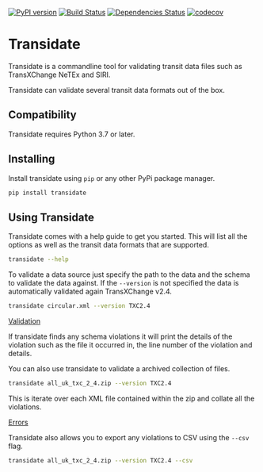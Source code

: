 [![PyPI version](https://badge.fury.io/py/transidate.svg)](https://badge.fury.io/py/transidate)
[![Build Status](https://github.com/ciaranmccormick/transidate/workflows/test/badge.svg?branch=master&event=push)](https://github.com/ciaranmccormick/transidate/actions?query=workflow%3Atest)
[![Dependencies Status](https://img.shields.io/badge/dependencies-up%20to%20date-brightgreen.svg)](https://github.com/ciaranmccormick/transidate/pulls?utf8=%E2%9C%93&q=is%3Apr%20author%3Aapp%2Fdependabot)
[![codecov](https://codecov.io/gh/ciaranmccormick/transidate/branch/develop/graph/badge.svg?token=I3693DR0S9)](https://codecov.io/gh/ciaranmccormick/transidate)


# Transidate

Transidate is a commandline tool for validating transit data files such as TransXChange
NeTEx and SIRI.

Transidate can validate several transit data formats out of the box.

## Compatibility

Transidate requires Python 3.7 or later.


## Installing

Install transidate using `pip` or any other PyPi package manager.

```sh
pip install transidate
```

## Using Transidate

Transidate comes with a help guide to get you started. This will list all the options as
well as the transit data formats that are supported.

```sh
transidate --help
```

To validate a data source just specify the path to the data and the schema to validate
the data against. If the `--version` is not specified the data is automatically
validated again TransXChange v2.4.


```sh
transidate circular.xml --version TXC2.4
```

[Validation](imgs/txc24_no_errors.png)

If transidate finds any schema violations it will print the details of the violation
such as the file it occurred in, the line number of the violation and details.

You can also use transidate to validate a archived collection of files.

```sh
transidate all_uk_txc_2_4.zip --version TXC2.4
```

This is iterate over each XML file contained within the zip and collate all the
violations.

[Errors](imgs/txc24_no_errors.png)

Transidate also allows you to export any violations to CSV using the `--csv` flag.

```sh
transidate all_uk_txc_2_4.zip --version TXC2.4 --csv
```
